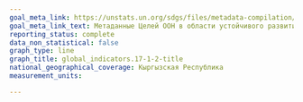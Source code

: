 ```yaml
---
goal_meta_link: https://unstats.un.org/sdgs/files/metadata-compilation/Metadata-Goal-17.pdf
goal_meta_link_text: Метаданные Целей ООН в области устойчивого развития (PDF, 469 КБ)
reporting_status: complete
data_non_statistical: false
graph_type: line
graph_title: global_indicators.17-1-2-title
national_geographical_coverage: Кыргызская Республика
measurement_units: 

---
```

